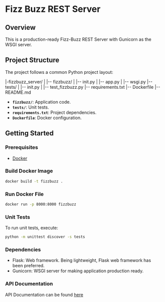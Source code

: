 # Fizz Buzz REST Server

## Overview
This is a production-ready Fizz-Buzz REST Server with Gunicorn as the WSGI server.

## Project Structure
The project follows a common Python project layout:

|-fizzbuzz_server/
| |-- fizzbuzz/
| |-- init.py
| |-- app.py
| |-- wsgi.py
|-- tests/
| |-- init.py
| |-- test_fizzbuzz.py
|-- requirements.txt
|-- Dockerfile
|-- README.md


- **`fizzbuzz/`**: Application code.
- **`tests/`**: Unit tests.
- **`requirements.txt`**: Project dependencies.
- **`Dockerfile`**: Docker configuration.

## Getting Started

### Prerequisites
- [Docker](https://www.docker.com/)

### Build Docker Image
```bash
docker build -t fizzbuzz .
```

### Run Docker File
```bash
docker run -p 8000:8000 fizzbuzz
```

### Unit Tests
To run unit tests, execute:

```bash
python -m unittest discover -s tests
```

### Dependencies
- Flask: Web framework. Being lightweight, Flask web framework has been preferred.
- Gunicorn: WSGI server for making application production ready.

### API Documentation

API Documentation can be found [here](https://github.com/rg149/fizzbuzz/blob/main/API%20Guide.md)

